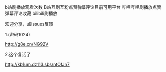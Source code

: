 
b站刷播放观看次数 B站互刷互粉点赞弹幕评论目前可用平台
哔哩哔哩刷播放点赞弹幕评论收藏
bilibili刷播放

欢迎分享，点Issues反馈


1.(密码1024)

http://g8e.cn/NG92V



2.这个复活了

http://kb1um.dz113.sbs/ntOfJn7
